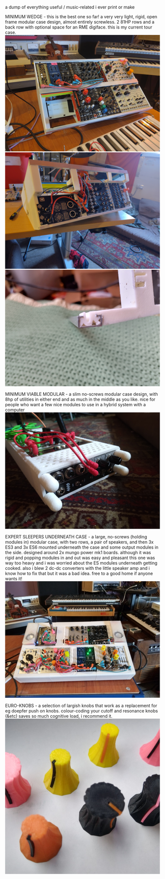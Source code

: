 a dump of everything useful / music-related i ever print or make

MINIMUM WEDGE - this is the best one so far! a very very light, rigid, open frame modular case design, almost entirely screwless. 2 81HP rows and a back row with optional space for an RME digiface. this is my current tour case.
![the front of the minimum wedge case](minimum-wedge/IMG_20240329_142433.jpg)
![the back of the minimum wedge case](minimum-wedge/IMG_20240328_170731.jpg)
![how the ribs fix to the rails and grip the modules](minimum-wedge/IMG_20240329_114112.jpg)

MINIMUM VIABLE MODULAR - a slim no-screws modular case design, with 8hp of utilities in either end and as much in the middle as you like. nice for people who want a few nice modules to use in a hybrid system with a computer
![a picture of the minimum viable modular case](minimum-viable-modular/mvc1.jpg)

EXPERT SLEEPERS UNDERNEATH CASE - a large, no-screws (holding modules in) modular case, with two rows, a pair of speakers, and then 3x ES3 and 3x ES6 mounted underneath the case and some output modules in the side. designed around 2x mungo power mk1 boards. although it was rigid and popping modules in and out was easy and pleasant this one was way too heavy and i was worried about the ES modules underneath getting cooked. also i blew 2 dc-dc converters with the little speaker amp and i know how to fix that but it was a bad idea. free to a good home if anyone wants it!
![the esuc case](expert-sleepers-underneath-case/expert-sleepers-underneath-case(1).jpg)

EURO-KNOBS - a selection of largish knobs that work as a replacement for eg doepfer push on knobs. colour-coding your cutoff and resonance knobs (&etc) saves so much cognitive load, i recommend it.
![some coloured plastic knobs](euro-knobs/3dknobs.jpg)
